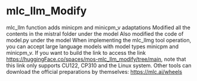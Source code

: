 # mlc_llm_Modify
mlc_llm function adds minicpm and minicpm_v adaptations
Modified all the contents in the mistral folder under the model
Also modified the code of model.py under the model
When implementing the mlc_llmg tool operation, you can accept large language models with model types minicpm and minicpm_v.
If you want to build the link to access the link https://huggingFace.co/spaces/mos-mlc_llm_modify/tree/main, note that this link only supports CU122, CP310 and the Linux system. Other tools can download the official preparations by themselves: https://mlc.ai/wheels
